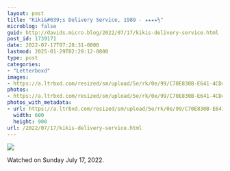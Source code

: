 ```yaml
---
layout: post
title: "Kiki&#039;s Delivery Service, 1989 - ★★★★½"
microblog: false
guid: http://davids.micro.blog/2022/07/17/kikis-delivery-service.html
post_id: 1739171
date: 2022-07-17T07:28:31-0800
lastmod: 2025-01-29T02:29:12-0800
type: post
categories:
- "Letterboxd"
images:
- https://a.ltrbxd.com/resized/sm/upload/5e/rk/0e/99/C70E830B-E641-4CD4-87B3-8DFB91383E20-0-600-0-900-crop.jpg?v=359a791d0d
photos:
- https://a.ltrbxd.com/resized/sm/upload/5e/rk/0e/99/C70E830B-E641-4CD4-87B3-8DFB91383E20-0-600-0-900-crop.jpg?v=359a791d0d
photos_with_metadata:
- url: https://a.ltrbxd.com/resized/sm/upload/5e/rk/0e/99/C70E830B-E641-4CD4-87B3-8DFB91383E20-0-600-0-900-crop.jpg?v=359a791d0d
  width: 600
  height: 900
url: /2022/07/17/kikis-delivery-service.html
---
```

<p><img src="https://a.ltrbxd.com/resized/sm/upload/5e/rk/0e/99/C70E830B-E641-4CD4-87B3-8DFB91383E20-0-600-0-900-crop.jpg?v=359a791d0d"/></p> <p>Watched on Sunday July 17, 2022.</p>
